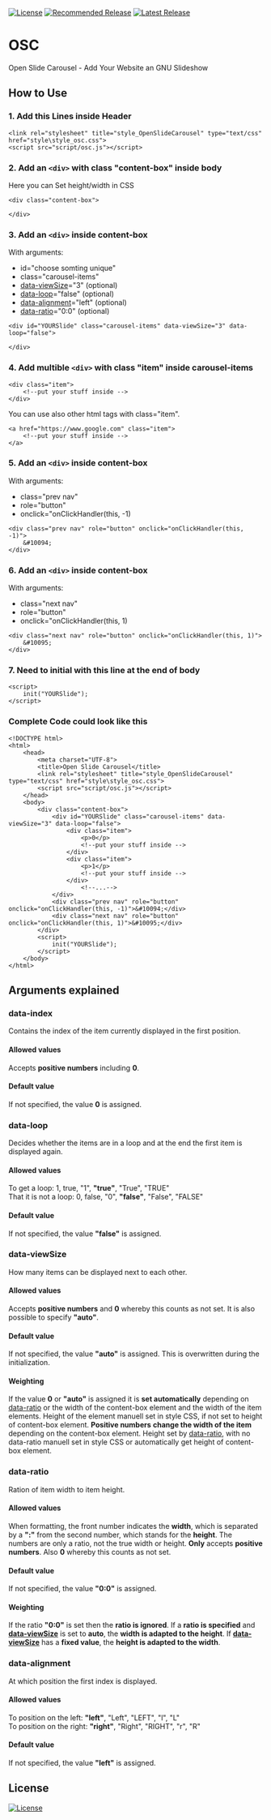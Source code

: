 [![License](https://img.shields.io/badge/License-GNU__v3.0-brightgreen.svg?style=flat-square)](https://www.gnu.org/licenses/gpl-3.0.en.html) 
[![Recommended Release](https://img.shields.io/github/v/release/4Source/OSC.svg?label=Latest%20Release&style=flat-square)](https://github.com/4Source/OSC/releases)
[![Latest Release](https://img.shields.io/github/v/release/4Source/OSC?include_prereleases&sort=semver)](https://github.com/4Source/OSC/releases)
# OSC
Open Slide Carousel - Add Your Website an GNU Slideshow 

## How to Use
### 1. Add this Lines inside Header
`<link rel="stylesheet" title="style_OpenSlideCarousel" type="text/css" href="style\style_osc.css">`
<br>`<script src="script/osc.js"></script>`
### 2. Add an `<div>` with class "content-box" inside body
Here you can Set height/width in CSS
```
<div class="content-box">
    
</div>
```
### 3. Add an `<div>` inside content-box
With arguments:
- id="choose somting unique"
- class="carousel-items"
- [data-viewSize](#data-viewSize)="3" (optional) 
- [data-loop](#data-loop)="false" (optional)
- [data-alignment](#data-alignment)="left" (optional)
- [data-ratio](#data-ratio)="0:0" (optional)
```  
<div id="YOURSlide" class="carousel-items" data-viewSize="3" data-loop="false">
    
</div>
```  
### 4. Add multible `<div>` with class "item" inside carousel-items
```  	
<div class="item">
	<!--put your stuff inside -->				
</div>
```  
You can use also other html tags with class="item".
```  	
<a href="https://www.google.com" class="item">
	<!--put your stuff inside -->				
</a>
```  
### 5. Add an `<div>` inside content-box
With arguments:
- class="prev nav"
- role="button"
- onclick="onClickHandler(this, -1)
```  
<div class="prev nav" role="button" onclick="onClickHandler(this, -1)">
	&#10094;
</div>
```  
### 6. Add an `<div>` inside content-box
With arguments:
- class="next nav"
- role="button"
- onclick="onClickHandler(this, 1)
```  
<div class="next nav" role="button" onclick="onClickHandler(this, 1)">
	&#10095;
</div>
```  
### 7. Need to initial with this line at the end of body
```
<script>
	init("YOURSlide");			
</script>
```
### Complete Code could look like this
```
<!DOCTYPE html>
<html>
	<head>
		<meta charset="UTF-8">
		<title>Open Slide Carousel</title>
		<link rel="stylesheet" title="style_OpenSlideCarousel" type="text/css" href="style\style_osc.css">
		<script src="script/osc.js"></script>
	</head>
	<body>
		<div class="content-box">
			<div id="YOURSlide" class="carousel-items" data-viewSize="3" data-loop="false">
				<div class="item">
					<p>0</p>
					<!--put your stuff inside -->				
				</div>
				<div class="item">
					<p>1</p>
					<!--put your stuff inside -->
				</div>
        			<!--...-->
			</div>
			<div class="prev nav" role="button" onclick="onClickHandler(this, -1)">&#10094;</div>
			<div class="next nav" role="button" onclick="onClickHandler(this, 1)">&#10095;</div>
		</div>
		<script>
			init("YOURSlide");
		</script>
	</body>
</html>
```
## Arguments explained
### data-index
Contains the index of the item currently displayed in the first position.
#### Allowed values
Accepts **positive numbers** including **0**.
#### Default value
If not specified, the value **0** is assigned.

### data-loop
Decides whether the items are in a loop and at the end the first item is displayed again.
#### Allowed values
To get a loop:	1, true, "1", **"true"**, "True", "TRUE" <br>
That it is not a loop:	0, false, "0", **"false"**, "False", "FALSE"
#### Default value
If not specified, the value **"false"** is assigned.

### data-viewSize
How many items can be displayed next to each other.
#### Allowed values
Accepts **positive numbers** and **0** whereby this counts as not set. It is also possible to specify **"auto"**.
#### Default value
If not specified, the value **"auto"** is assigned. This is overwritten during the initialization.
#### Weighting
If the value **0** or **"auto"** is assigned it is **set automatically** depending on [data-ratio](#data-ratio) or the width of the content-box element and the width of the item elements. Height of the element manuell set in style CSS, if not set to height of content-box element.
**Positive numbers** **change the width of the item** depending on the content-box element. Height set by [data-ratio](#data-ratio), with no data-ratio manuell set in style CSS or automatically get height of content-box element.

### data-ratio
Ration of item width to item height.
#### Allowed values
When formatting, the front number indicates the **width**, which is separated by a **":"** from the second number, which stands for the **height**. The numbers are only a ratio, not the true width or height. **Only** accepts **positive numbers**. Also **0** whereby this counts as not set. 
#### Default value
If not specified, the value **"0:0"** is assigned.
#### Weighting
If the ratio **"0:0"** is set then the **ratio is ignored**. If a **ratio is specified** and [**data-viewSize**](#data-viewSize) is set to **auto**, the **width is adapted to the height**. If [**data-viewSize**](#data-viewSize) has a **fixed value**, the **height is adapted to the width**.

### data-alignment
At which position the first index is displayed.
#### Allowed values
To position on the left: **"left"**, "Left", "LEFT", "l", "L" <br>
To position on the right: **"right"**, "Right", "RIGHT", "r", "R"
#### Default value
If not specified, the value **"left"** is assigned.

## License
[![License](https://img.shields.io/badge/License-GNU__v3.0-brightgreen.svg?style=flat-square)](https://www.gnu.org/licenses/gpl-3.0.en.html)

